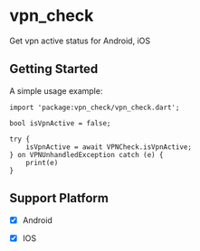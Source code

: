 # vpn_check

Get vpn active status for Android, iOS

## Getting Started

A simple usage example:

```
import 'package:vpn_check/vpn_check.dart';

bool isVpnActive = false;

try {
    isVpnActive = await VPNCheck.isVpnActive;
} on VPNUnhandledException catch (e) {
    print(e)
}
```
## Support Platform

- [x] Android
- [x] IOS

